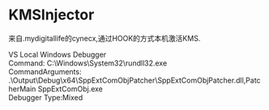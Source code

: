 # KMSInjector

来自.mydigitallife的cynecx,通过HOOK的方式本机激活KMS.

VS Local Windows Debugger  
Command: C:\Windows\System32\rundll32.exe  
CommandArguments: .\Output\Debug\x64\SppExtComObjPatcher\SppExtComObjPatcher.dll,PatcherMain  SppExtComObj.exe  
Debugger Type:Mixed
